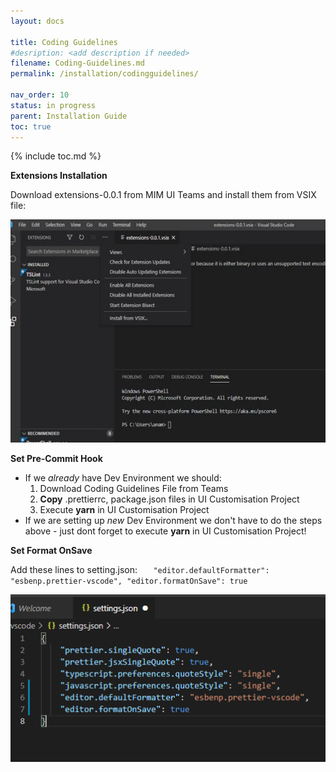 ```yaml
---
layout: docs

title: Coding Guidelines
#desription: <add description if needed>
filename: Coding-Guidelines.md
permalink: /installation/codingguidelines/

nav_order: 10
status: in progress
parent: Installation Guide
toc: true
---
```


{% include toc.md %}

**Extensions Installation**

Download extensions-0.0.1 from MIM UI Teams and install them from VSIX file:

 ![Unbenannt.JPG](/img/Unbenannt-d9389013-cb2e-4436-bcab-67763d656d72.JPG)



**Set Pre-Commit Hook**

- If we _already_ have Dev Environment we should:
    1. Download Coding Guidelines File from Teams
    2. **Copy** .prettierrc, package.json files in UI Customisation Project
    3. Execute **yarn** in UI Customisation Project
- If we are setting up _new_ Dev Environment we don't have to do the steps above - just dont forget to execute **yarn** in UI Customisation Project!


**Set Format OnSave**

Add these lines to setting.json:
`   "editor.defaultFormatter": "esbenp.prettier-vscode",
    "editor.formatOnSave": true`

![image.png](/img/image-50edc667-50e5-40ef-abc3-8c3f22f2b4d2.png)













